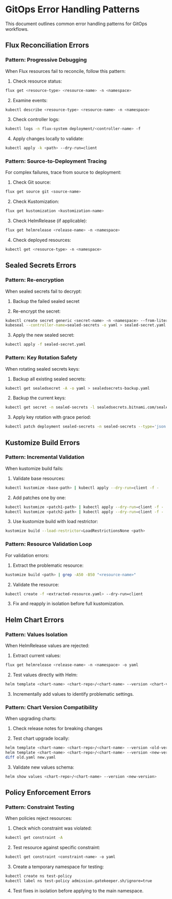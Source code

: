 # GitOps Error Handling Patterns

This document outlines common error handling patterns for GitOps workflows.

## Flux Reconciliation Errors

### Pattern: Progressive Debugging

When Flux resources fail to reconcile, follow this pattern:

1. Check resource status:
```bash
flux get <resource-type> <resource-name> -n <namespace>
```

2. Examine events:
```bash
kubectl describe <resource-type> <resource-name> -n <namespace>
```

3. Check controller logs:
```bash
kubectl logs -n flux-system deployment/<controller-name> -f
```

4. Apply changes locally to validate:
```bash
kubectl apply -k <path> --dry-run=client
```

### Pattern: Source-to-Deployment Tracing

For complex failures, trace from source to deployment:

1. Check Git source:
```bash
flux get source git <source-name>
```

2. Check Kustomization:
```bash
flux get kustomization <kustomization-name>
```

3. Check HelmRelease (if applicable):
```bash
flux get helmrelease <release-name> -n <namespace>
```

4. Check deployed resources:
```bash
kubectl get <resource-type> -n <namespace>
```

## Sealed Secrets Errors

### Pattern: Re-encryption

When sealed secrets fail to decrypt:

1. Backup the failed sealed secret

2. Re-encrypt the secret:
```bash
kubectl create secret generic <secret-name> -n <namespace> --from-literal=key=value --dry-run=client -o yaml | \
kubeseal --controller-name=sealed-secrets -o yaml > sealed-secret.yaml
```

3. Apply the new sealed secret:
```bash
kubectl apply -f sealed-secret.yaml
```

### Pattern: Key Rotation Safety

When rotating sealed secrets keys:

1. Backup all existing sealed secrets:
```bash
kubectl get sealedsecret -A -o yaml > sealedsecrets-backup.yaml
```

2. Backup the current keys:
```bash
kubectl get secret -n sealed-secrets -l sealedsecrets.bitnami.com/sealed-secrets-key -o yaml > sealed-secrets-keys.yaml
```

3. Apply key rotation with grace period:
```bash
kubectl patch deployment sealed-secrets -n sealed-secrets --type='json' -p='[{"op": "add", "path": "/spec/template/spec/containers/0/env", "value": [{"name": "SEALED_SECRETS_KEY_RENEWAL_PERIOD","value": "24h"},{"name": "SEALED_SECRETS_ACTIVE_PERIOD","value": "72h"}]}]'
```

## Kustomize Build Errors

### Pattern: Incremental Validation

When kustomize build fails:

1. Validate base resources:
```bash
kubectl kustomize <base-path> | kubectl apply --dry-run=client -f -
```

2. Add patches one by one:
```bash
kubectl kustomize <patch1-path> | kubectl apply --dry-run=client -f -
kubectl kustomize <patch2-path> | kubectl apply --dry-run=client -f -
```

3. Use kustomize build with load restrictor:
```bash
kustomize build --load-restrictor=LoadRestrictionsNone <path>
```

### Pattern: Resource Validation Loop

For validation errors:

1. Extract the problematic resource:
```bash
kustomize build <path> | grep -A50 -B50 "<resource-name>"
```

2. Validate the resource:
```bash
kubectl create -f <extracted-resource.yaml> --dry-run=client
```

3. Fix and reapply in isolation before full kustomization.

## Helm Chart Errors

### Pattern: Values Isolation

When HelmRelease values are rejected:

1. Extract current values:
```bash
flux get helmrelease <release-name> -n <namespace> -o yaml
```

2. Test values directly with Helm:
```bash
helm template <chart-name> <chart-repo>/<chart-name> --version <chart-version> -f values.yaml
```

3. Incrementally add values to identify problematic settings.

### Pattern: Chart Version Compatibility

When upgrading charts:

1. Check release notes for breaking changes

2. Test chart upgrade locally:
```bash
helm template <chart-name> <chart-repo>/<chart-name> --version <old-version> -f values.yaml > old.yaml
helm template <chart-name> <chart-repo>/<chart-name> --version <new-version> -f values.yaml > new.yaml
diff old.yaml new.yaml
```

3. Validate new values schema:
```bash
helm show values <chart-repo>/<chart-name> --version <new-version>
```

## Policy Enforcement Errors

### Pattern: Constraint Testing

When policies reject resources:

1. Check which constraint was violated:
```bash
kubectl get constraint -A
```

2. Test resource against specific constraint:
```bash
kubectl get constraint <constraint-name> -o yaml
```

3. Create a temporary namespace for testing:
```bash
kubectl create ns test-policy
kubectl label ns test-policy admission.gatekeeper.sh/ignore=true
```

4. Test fixes in isolation before applying to the main namespace.